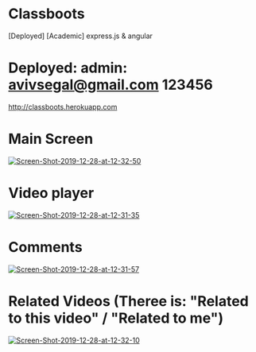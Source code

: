 # Classboots
[Deployed] [Academic] express.js &amp; angular

# Deployed: admin: avivsegal@gmail.com 123456
<a href="http://classboots.herokuapp.com/">http://classboots.herokuapp.com</a>
# Main Screen
<a href="https://ibb.co/1GCYNvs"><img src="https://i.ibb.co/JjYWTBx/Screen-Shot-2019-12-28-at-12-32-50.png" alt="Screen-Shot-2019-12-28-at-12-32-50" border="0"></a>

# Video player
<a href="https://ibb.co/2kTcg4w"><img src="https://i.ibb.co/nLFQzJT/Screen-Shot-2019-12-28-at-12-31-35.png" alt="Screen-Shot-2019-12-28-at-12-31-35" border="0"></a>

# Comments
<a href="https://ibb.co/WHRfZJ5"><img src="https://i.ibb.co/CwSQgG8/Screen-Shot-2019-12-28-at-12-31-57.png" alt="Screen-Shot-2019-12-28-at-12-31-57" border="0"></a>

# Related Videos (Theree is: "Related to this video" / "Related to me")
<a href="https://ibb.co/fX372sG"><img src="https://i.ibb.co/vcN8HSv/Screen-Shot-2019-12-28-at-12-32-10.png" alt="Screen-Shot-2019-12-28-at-12-32-10" border="0"></a>


